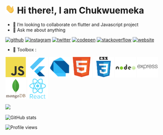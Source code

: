 <h1> <img src="https://raw.githubusercontent.com/ABSphreak/ABSphreak/master/gifs/Hi.gif" width="30px">  Hi there!, I am Chukwuemeka </h1>


- 👯 I’m looking to collaborate on flutter and Javascript project
- 💬 Ask me about anything


[<img src='https://cdn.jsdelivr.net/npm/simple-icons@3.0.1/icons/github.svg' alt='github' height='18'>](https://github.com/emex4gman)  [<img src='https://cdn.jsdelivr.net/npm/simple-icons@3.0.1/icons/instagram.svg' alt='instagram' height='18'>](https://www.instagram.com/ibebugwu_chukwuemeka/)  [<img src='https://cdn.jsdelivr.net/npm/simple-icons@3.0.1/icons/twitter.svg' alt='twitter' height='18'>](https://twitter.com/emex4gman)  [<img src='https://cdn.jsdelivr.net/npm/simple-icons@3.0.1/icons/codepen.svg' alt='codepen' height='18'>](https://codepen.io/emex4gman)  [<img src='https://cdn.jsdelivr.net/npm/simple-icons@3.0.1/icons/stackoverflow.svg' alt='stackoverflow' height='18'>](https://stackoverflow.com/users/11648546/chukwuemeka-ibebugwu)  [<img src='https://cdn.jsdelivr.net/npm/simple-icons@3.0.1/icons/icloud.svg' alt='website' height='18'>](https://ibefx.netlify.app/)  

- 🧰 Toolbox :

<code><img height="65" src="https://github.com/devicons/devicon/blob/master/icons/javascript/javascript-original.svg"></code>
<code><img height="65" src="https://raw.githubusercontent.com/github/explore/80688e429a7d4ef2fca1e82350fe8e3517d3494d/topics/flutter/flutter.png"></code>
<code><img height="65" src="https://raw.githubusercontent.com/github/explore/80688e429a7d4ef2fca1e82350fe8e3517d3494d/topics/dart/dart.png"></code>
<code><img height="65" src="https://github.com/devicons/devicon/blob/master/icons/html5/html5-original.svg"></code>
<code><img height="65" src="https://github.com/devicons/devicon/blob/master/icons/css3/css3-original-wordmark.svg"></code>
<code><img height="65" src="https://github.com/devicons/devicon/blob/master/icons/nodejs/nodejs-original-wordmark.svg"></code>
<code><img height="65" src="https://github.com/devicons/devicon/blob/master/icons/express/express-original-wordmark.svg"></code>
<code><img height="65" src="https://github.com/devicons/devicon/blob/master/icons/mongodb/mongodb-original-wordmark.svg"></code>
<code><img height="65" src="https://github.com/devicons/devicon/blob/master/icons/react/react-original-wordmark.svg"></code>

[<img src= 'https://64.media.tumblr.com/38edea1b441b84c4529359673cbcd4fd/e8945c5ab83bebbc-6d/s2048x3072/70a1a22b39bfbe0d5bde5c02f29e1704e827d205.png'>](https://ibefx.netlify.app/)

![GitHub stats](https://github-readme-stats.vercel.app/api?username=emex4gman&show_icons=true&theme=tokyonight&line_height=33)  

![Profile views](https://gpvc.arturio.dev/emex4gman)  

